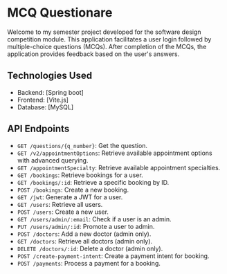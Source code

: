 # MCQ Questionare

Welcome to my semester project developed for the software design competition module. This application facilitates a user login followed by multiple-choice questions (MCQs).
After completion of the MCQs, the application provides feedback based on the user's answers.

## Technologies Used

- Backend: [Spring boot]
- Frontend: [Vite.js]
- Database: [MySQL]

## API Endpoints

- `GET /questions/{q_number}`: Get the question.
- `GET /v2/appointmentOptions`: Retrieve available appointment options with advanced querying.
- `GET /appointmentSpecialty`: Retrieve available appointment specialties.
- `GET /bookings`: Retrieve bookings for a user.
- `GET /bookings/:id`: Retrieve a specific booking by ID.
- `POST /bookings`: Create a new booking.
- `GET /jwt`: Generate a JWT for a user.
- `GET /users`: Retrieve all users.
- `POST /users`: Create a new user.
- `GET /users/admin/:email`: Check if a user is an admin.
- `PUT /users/admin/:id`: Promote a user to admin.
- `POST /doctors`: Add a new doctor (admin only).
- `GET /doctors`: Retrieve all doctors (admin only).
- `DELETE /doctors/:id`: Delete a doctor (admin only).
- `POST /create-payment-intent`: Create a payment intent for booking.
- `POST /payments`: Process a payment for a booking.

